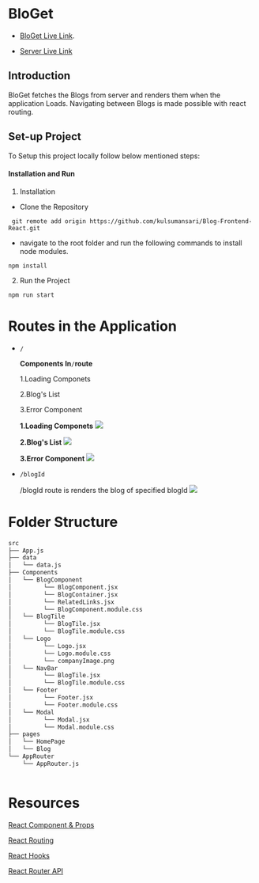 # BloGet

* [BloGet Live Link](https://613cb5aafe74627aeeeb9051--loving-wiles-76f4cd.netlify.app/).

* [Server Live Link](https://backend-server-blog.herokuapp.com/)

## Introduction

BloGet fetches the Blogs from server and renders them when the application Loads. Navigating between Blogs is made possible with react routing. 

## Set-up Project

To Setup this project locally follow below mentioned steps:

#### Installation and Run

 1. Installation
 
   - Clone the Repository
   
   ```
    git remote add origin https://github.com/kulsumansari/Blog-Frontend-React.git
  ```
  - navigate to the root folder and run the following commands to install node modules.
   
  ```
  npm install
  ```
 
   
  2. Run the Project
  
  ```
  npm run start
  ```
    

# Routes in the Application

  *  ``` / ```
   
     **Components In**``` / ```**route**
     
     1.Loading Componets
    
     2.Blog's List
     
     3.Error Component
     
     
     **1.Loading Componets**
     ![](https://kulsumansari.github.io/webpage-data/bloget-image/Loading.png)
     
     **2.Blog's List**
     ![](https://kulsumansari.github.io/webpage-data/bloget-image/Homepage.png)
     
     **3.Error Component**
     ![](https://kulsumansari.github.io/webpage-data/bloget-image/no-data.png)
     
     
  *  ``` /blogId ```

     /blogId route is renders the blog of specified blogId
     ![](https://kulsumansari.github.io/webpage-data/bloget-image/Blog-blogId.png)

    
 # Folder Structure
 
 ```bash
src
├── App.js
├── data  
│   └── data.js
├── Components
│   └── BlogComponent
│         └── BlogComponent.jsx
│         └── BlogContainer.jsx
│         └── RelatedLinks.jsx    
│         └── BlogComponent.module.css 
│   └── BlogTile
│         └── BlogTile.jsx    
│         └── BlogTile.module.css 
│   └── Logo
│         └── Logo.jsx 
│         └── Logo.module.css 
│         └── companyImage.png 
│   └── NavBar
│         └── BlogTile.jsx    
│         └── BlogTile.module.css 
│   └── Footer
│         └── Footer.jsx    
│         └── Footer.module.css 
│   └── Modal
│         └── Modal.jsx    
│         └── Modal.module.css 
├── pages
│   └── HomePage
│   └── Blog
└── AppRouter
     └── AppRouter.js
  
```

# Resources

[React Component & Props](https://reactjs.org/docs/components-and-props.html)

[React Routing](https://reactrouter.com/web/guides/quick-start)

[React Hooks](https://reactjs.org/docs/hooks-overview.html)

[React Router API](https://reactrouter.com/web/api/)


